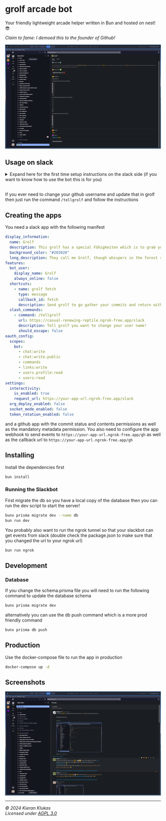 # grolf arcade bot

Your friendly lightweight arcade helper written in Bun and hosted on nest! 😎

_Claim to fame: I demoed this to the founder of Github!_

![the apphome page of grolf](.github/images/apphome.png)

## Usage on slack

<details>
    <summary>Expand here for the first time setup instructions on the slack side (if you want to know how to use the bot this is for you)</summary>
First you need to create a new arcade session like below:  
![arcade session](.github/images/arcade-thread.png)  
Next click the three dots next to your thread's top message  
![message actions popup](.github/images/arcade-message-shortcuts.png)  
Now click the message shortcuts button and search for `fetch grolf` in the popup  
![the message shortcuts popup](.github/images/messasge-shortcuts.png)  
Now click the fetch grolf shortcut and follow the instructions grolf gives you to authorize your acount with github (if there was a database reset and you need to do this again then enter your github username in the popup follow the link displayed to install grolf and then delete the grolf app from your github acount then reinstall it acording to grolf's instructions)  
![grolf's github login popup](.github/images/grolf-github-login.png)  
When installing the grolf app I recommend checking all repositories so that grolf will just work regardless of what you are working on but you can also chose specific repositories if you feel more comfortable that way.  
![grolf github installation](.github/images/grolf-github-install.png)  
Grolf will now send a message in your arcade thread and you are good to go!  
![grolf listening message](.github/images/grolf-listening-message.png)  
</details>  

<br/>

If you ever need to change your github username and update that in grolf then just run the command `/tellgrolf` and follow the instructions  

## Creating the apps

You need a slack app with the following manifest

```yaml
display_information:
  name: Grolf
  description: This grolf has a special Fähigkeiten which is to grab your git commits and plop them somewhere
  background_color: "#203020"
  long_description: They call me Grolf, though whispers in the forest say I'm born from moonlight and fallen leaves. I wouldn't know, honestly, my memories start with the damp earth and the sweet smell of moss. I'm not much to look at, a furry green fellow with a single, bright leaf sprouting from my back. But don't let that fool you! Lately, I feel a strange pull towards the programmers' world, a place buzzing with light and strange symbols. Sometimes, I can't resist grabbing a sparkly wisp of code from their machines and dropping it right in their online hangout. They get flustered, these programmers, but hey, a little chaos never hurt anyone, right? Besides, who knows, maybe they'll find a missing piece of their puzzle in my little gifts.
features:
  bot_user:
    display_name: Grolf
    always_online: false
  shortcuts:
    - name: grolf fetch
      type: message
      callback_id: fetch
      description: Send grolf to go gather your commits and return with them to this thread!
  slash_commands:
    - command: /tellgrolf
      url: https://casual-renewing-reptile.ngrok-free.app/slack
      description: Tell grolf you want to change your user name!
      should_escape: false
oauth_config:
  scopes:
    bot:
      - chat:write
      - chat:write.public
      - commands
      - links:write
      - users.profile:read
      - users:read
settings:
  interactivity:
    is_enabled: true
    request_url: https://your-app-url.ngrok-free.app/slack
  org_deploy_enabled: false
  socket_mode_enabled: false
  token_rotation_enabled: false
```

and a github app with the commit status and contents permissions as well as the mandatory metadata permission. You also need to configure the app webhook to send events to `https://your-app-url.ngrok-free.app/gh` as well as the callback url to `https://your-app-url.ngrok-free.app/gh`

## Installing

Install the dependencies first

```bash
bun install
```

### Running the Slackbot

First migrate the db so you have a local copy of the database then you can run the dev script to start the server!

```bash
bunx prisma migrate dev --name db
bun run dev
```

You probably also want to run the ngrok tunnel so that your slackbot can get events from slack (double check the package.json to make sure that you changed the url to your ngrok url)

```bash
bun run ngrok
```

## Development

### Database

If you change the schema.prisma file you will need to run the following command to update the database schema

```bash
bunx prisma migrate dev
```

alternatively you can use the db push command which is a more prod friendly command

```bash
bunx prisma db push
```

## Production

Use the docker-compose file to run the app in production

```bash
docker-compose up -d
```

## Screenshots

![An example of an arcade thread with grolf](.github/images/thread.png)

---

_© 2024 Kieran Klukas_  
_Licensed under [AGPL 3.0](LICENSE.md)_
